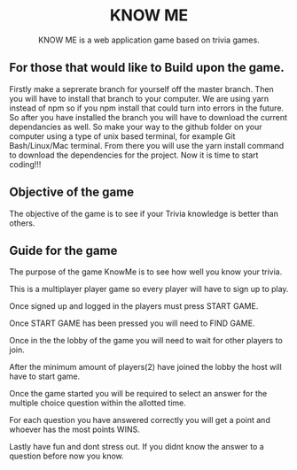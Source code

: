 <h1 align="center"> 
  KNOW ME
</h1>

<p align="center">
  KNOW ME is a web application game based on trivia games.
</p>

## **For those that would like to Build upon the game.**

Firstly make a seprerate branch for yourself off the master branch. Then you will have to install that branch to your computer. We are using yarn instead of npm so if you npm install that could turn into errors in the future. So after you have installed the branch you will have to download the current dependancies as well. So make your way to the github folder on your computer using a type of unix based terminal, for example Git Bash/Linux/Mac terminal. From there you will use the yarn install command to download the dependencies for the project. Now it is time to start coding!!!

## **Objective of the game**

The objective of the game is to see if your Trivia knowledge is better than others.

## **Guide for the game**

The purpose of the game KnowMe is to see how well you know your trivia.

This is a multiplayer player game so every player will have to sign up to play.

Once signed up and logged in the players must press START GAME.

Once START GAME has been pressed you will need to FIND GAME.

Once in the the lobby of the game you will need to wait for other players to join.

After the minimum amount of players(2) have joined the lobby the host will have to start game.

Once the game started you will be required to select an answer for the multiple choice question within the allotted time.

For each question you have answered correctly you will get a point and whoever has the most points WINS.

Lastly have fun and dont stress out. If you didnt know the answer to a question before now you know.
